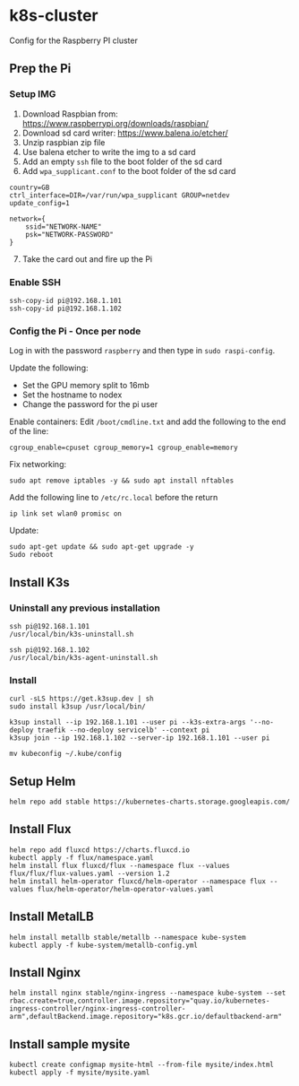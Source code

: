 # k8s-cluster
Config for the Raspberry PI cluster

## Prep the Pi

### Setup IMG

1. Download Raspbian from: https://www.raspberrypi.org/downloads/raspbian/
2. Download sd card writer: https://www.balena.io/etcher/
3. Unzip raspbian zip file
4. Use balena etcher to write the img to a sd card
5. Add an empty `ssh` file to the boot folder of the sd card
6. Add `wpa_supplicant.conf` to the boot folder of the sd card

```
country=GB
ctrl_interface=DIR=/var/run/wpa_supplicant GROUP=netdev
update_config=1

network={
    ssid="NETWORK-NAME"
    psk="NETWORK-PASSWORD"
}
```

7. Take the card out and fire up the Pi

### Enable SSH

```
ssh-copy-id pi@192.168.1.101
ssh-copy-id pi@192.168.1.102
```

### Config the Pi - Once per node

Log in with the password `raspberry` and then type in `sudo raspi-config`.

Update the following:

- Set the GPU memory split to 16mb
- Set the hostname to nodex
- Change the password for the pi user

Enable containers:
Edit `/boot/cmdline.txt` and add the following to the end of the line:
```
cgroup_enable=cpuset cgroup_memory=1 cgroup_enable=memory
```

Fix networking:
```
sudo apt remove iptables -y && sudo apt install nftables
```

Add the following line to `/etc/rc.local` before the return

```
ip link set wlan0 promisc on
```

Update:
```
sudo apt-get update && sudo apt-get upgrade -y
Sudo reboot
```

## Install K3s

### Uninstall any previous installation

```
ssh pi@192.168.1.101
/usr/local/bin/k3s-uninstall.sh

ssh pi@192.168.1.102
/usr/local/bin/k3s-agent-uninstall.sh
```

### Install

```
curl -sLS https://get.k3sup.dev | sh
sudo install k3sup /usr/local/bin/

k3sup install --ip 192.168.1.101 --user pi --k3s-extra-args '--no-deploy traefik --no-deploy servicelb' --context pi
k3sup join --ip 192.168.1.102 --server-ip 192.168.1.101 --user pi

mv kubeconfig ~/.kube/config
```

## Setup Helm
```
helm repo add stable https://kubernetes-charts.storage.googleapis.com/
```

## Install Flux
```
helm repo add fluxcd https://charts.fluxcd.io
kubectl apply -f flux/namespace.yaml
helm install flux fluxcd/flux --namespace flux --values flux/flux/flux-values.yaml --version 1.2
helm install helm-operator fluxcd/helm-operator --namespace flux --values flux/helm-operator/helm-operator-values.yaml
```

## Install MetalLB
```
helm install metallb stable/metallb --namespace kube-system
kubectl apply -f kube-system/metallb-config.yml
```

## Install Nginx
```
helm install nginx stable/nginx-ingress --namespace kube-system --set rbac.create=true,controller.image.repository="quay.io/kubernetes-ingress-controller/nginx-ingress-controller-arm",defaultBackend.image.repository="k8s.gcr.io/defaultbackend-arm"
```

## Install sample mysite
```
kubectl create configmap mysite-html --from-file mysite/index.html
kubectl apply -f mysite/mysite.yaml
```